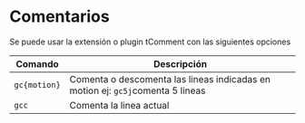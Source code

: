 # Comentarios

Se puede usar la extensión o plugin tComment con las siguientes opciones

| Comando | Descripción |
| --- | --- |
| `gc{motion}` | Comenta o descomenta las lineas indicadas en motion ej: `gc5j`comenta 5 lineas |
| `gcc` | Comenta la linea actual |
